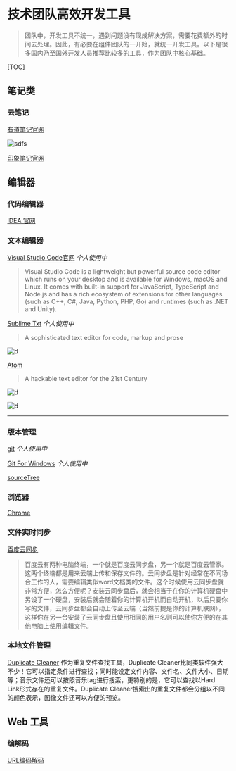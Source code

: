 # 技术团队高效开发工具

> 团队中，开发工具不统一，遇到问题没有现成解决方案，需要花费额外的时间去处理。因此，有必要在组件团队的一开始，就统一开发工具。以下是很多国内乃至国外开发人员推荐比较多的工具，作为团队中核心基础。

[TOC]

## 笔记类

### 云笔记

[有道笔记官网](http://note.youdao.com/)

![sdfs](https://shared-https.ydstatic.com/website/images/ynote/index_bg_mac_iphone.png)

[印象笔记官网](https://www.yinxiang.com/)

## 编辑器

### 代码编辑器

[IDEA 官网](https://www.jetbrains.com/idea/)

### 文本编辑器

[Visual Studio Code官网](https://code.visualstudio.com/docs/?dv=win) *个人使用中*

> Visual Studio Code is a lightweight but powerful source code editor which runs on your desktop and is available for Windows, macOS and Linux. It comes with built-in support for JavaScript, TypeScript and Node.js and has a rich ecosystem of extensions for other languages (such as C++, C#, Java, Python, PHP, Go) and runtimes (such as .NET and Unity).

[Sublime Txt](https://www.sublimetext.com/) *个人使用中*

> A sophisticated text editor for code, markup and prose

![d](https://www.sublimetext.com/screencasts/windows_image_1_packed.png)

[Atom](https://atom.io/)
> A hackable text editor for the 21st Century

![d](https://github-atom-io-herokuapp-com.global.ssl.fastly.net/assets/index-teletype-screenshot-751f4603b409a56c5bb46743a1083e8d.png)

![d](https://github-atom-io-herokuapp-com.global.ssl.fastly.net/assets/index-ide-screenshot-26fbe099e63e84c16a2a690e9de2b923.png)

---

### 版本管理

[git](https://git-scm.com) *个人使用中*

[Git For Windows](https://git-for-windows.github.io/)
*个人使用中*

[sourceTree](https://www.sourcetreeapp.com/)

### 浏览器

[Chrome](http://www.google.cn/intl/zh-CN/chrome/browser/desktop/index.html)

### 文件实时同步

[百度云同步](http://rj.baidu.com/soft/detail/15787.html?ald)
> 百度云有两种电脑终端，一个就是百度云同步盘，另一个就是百度云管家。这两个终端都是用来云端上传和保存文件的。云同步盘是针对经常在不同场合工作的人，需要编辑类似word文档类的文件。这个时候使用云同步盘就非常方便，怎么方便呢？安装云同步盘后，就会相当于在你的计算机硬盘中另设了一个硬盘，安装后就会随着你的计算机开机而自动开机，以后只要你写的文件，云同步盘都会自动上传至云端（当然前提是你的计算机联网），这样你在另一台安装了云同步盘且使用相同的用户名则可以使你方便的在其他电脑上使用编辑文件。

### 本地文件管理

[Duplicate Cleaner](https://www.duplicatecleaner.com/)
作为重复文件查找工具，Duplicate Cleaner比同类软件强大不少！它可以指定条件进行查找；同时能设定文件内容、文件名、文件大小、日期等；音乐文件还可以按照音乐tag进行搜索，更特别的是，它可以查找以Hard Link形式存在的重复文件。Duplicate Cleaner搜索出的重复文件都会分组以不同的颜色表示，图像文件还可以方便的预览。

## Web 工具

### 编解码

[URL编码解码](http://tool.chinaz.com/tools/urlencode.aspx)